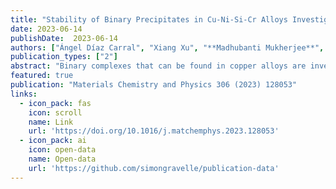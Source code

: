 ```yaml
---
title: "Stability of Binary Precipitates in Cu-Ni-Si-Cr Alloys Investigated Through Active Learning"
date: 2023-06-14
publishDate:  2023-06-14
authors: ["Ángel Díaz Carral", "Xiang Xu", "**Madhubanti Mukherjee**", "Azade Yazdan Yar", "Siegfried Schmauder", "Maria Fyta"]
publication_types: ["2"]
abstract: "Binary complexes that can be found in copper alloys are investigated in this work through a combination of computer simulations and machine learning. Copper alloys are made of a copper matrix and a combination of single alloying elements in n-ary forms.  Due to the coexistence of different types of phases in this matrix, complex regions exist for which information on their precise atomistic structure is missing. In order to uncover such information, we apply active learning  and generate moment tensor potentials. This development is based on quantum-mechanical calculations. This approach allows the on-the-fly relaxation of many thousands of potentially novel candidates and check their stability. The ground-state energy of these structures is used to build active learning-generated convex hulls, which are in turn being compared to those from the simulations and the AFLOW database. This procedure provides an insight to additional new stable copper alloy relevant binary complexes. Here, in view of  Cu-Ni-Si-Cr alloys, the  binary complexes Cu-Si, Ni-Si, Cr-Si, Cr-Ni, Cu-Ni, and Cu-Cr have been investigated. Their stability and the identification of novel stable candidates are discussed based on energetic arguments and the analysis of the respective phonon dispersion. The pipeline followed in this work is able to successfully predict binary phases in Cu-Ni-Si-Cr alloys, specifically for the Cu-Si, Ni-Si, Cr-Ni and Cu-Ni complexes, and to extend the already reported structures in the AFLOW library. In the end, we show the applicability of a predicted Cu-Si stable phase and the developed machine learned potentials at the larger scale of atomistic simulations for the calculation of their mechanical properties and melting behavior. This work provides a computationally efficient framework for material structure prediction and calculation of their properties at a quantum-mechanical accuracy. "
featured: true
publication: "Materials Chemistry and Physics 306 (2023) 128053"
links:
  - icon_pack: fas
    icon: scroll
    name: Link
    url: 'https://doi.org/10.1016/j.matchemphys.2023.128053'
  - icon_pack: ai
    icon: open-data
    name: Open-data
    url: 'https://github.com/simongravelle/publication-data'
---
```

